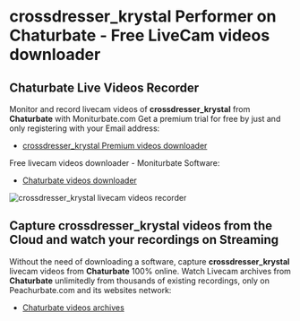 # crossdresser_krystal Performer on Chaturbate - Free LiveCam videos downloader

## Chaturbate Live Videos Recorder

Monitor and record livecam videos of **crossdresser_krystal** from **Chaturbate** with Moniturbate.com
Get a premium trial for free by just and only registering with your Email address:
* [crossdresser_krystal Premium videos downloader](https://moniturbate.com/request-demo-licence-key.html)

Free livecam videos downloader - Moniturbate Software:
* [Chaturbate videos downloader](https://moniturbate.com/moniturbate-download-software.html)

![crossdresser_krystal livecam videos recorder](https://peachurnet.com/templates/moniturbate-software.png)


## Capture crossdresser_krystal videos from the Cloud and watch your recordings on Streaming

Without the need of downloading a software, capture **crossdresser_krystal** livecam videos from **Chaturbate** 100% online.
Watch Livecam archives from **Chaturbate** unlimitedly from thousands of existing recordings, only on Peachurbate.com and its websites network:
* [Chaturbate videos archives](https://peachurnet.com/)